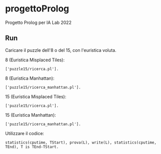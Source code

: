 # progettoProlog
Progetto Prolog per IA Lab 2022

## Run

Caricare il puzzle dell'8 o del 15, con l'euristica voluta.

8 (Euristica Misplaced Tiles):
```
['puzzle15/ricerca.pl'].
```
8 (Euristica Manhattan):
```
['puzzle15/ricerca_manhattan.pl'].
```
15 (Euristica Misplaced Tiles):
```
['puzzle15/ricerca.pl'].
```
15 (Euristica Manhattan):
```
['puzzle15/ricerca_manhattan.pl'].
```

Utilizzare il codice:
```
statistics(cputime, TStart), prova(L), write(L), statistics(cputime, TEnd), T is TEnd-TStart.
```
